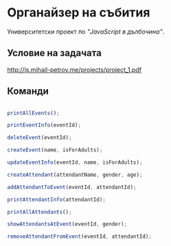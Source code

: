 # Органайзер на събития

Университетски проект по *"JavaScript в дълбочина"*.

## Условие на задачата
http://js.mihail-petrov.me/projects/project_1.pdf


## Команди
```javascript

printAllEvents();

printEventInfo(eventId);

deleteEvent(eventId);

createEvent(name, isForAdults);

updateEventInfo(eventId, name, isForAdults);

createAttendant(attendantName, gender, age);

addAttendantToEvent(eventId, attendantId);

printAttendantInfo(attendantId);

printAllAttendants();

showAttendantsAtEvent(eventId, gender);

removeAttendantFromEvent(eventId, attendantId);


```
